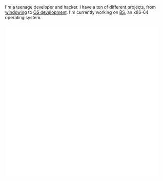 I'm a teenage developer and hacker. I have a ton of different projects, from [windowing](https://github.com/loki-chat/lokinit) to [OS development](https://github.com/bright-shard/bs). I'm currently working on [BS](https://github.com/bright-shard/bs), an x86-64 operating system.

<div align="center">
    <img src="svg.svg" width="900" height="500" />
    <svg xmlns="http://www.w3.org/2000/svg" version="2.0">
        <use href="site.svg#site">
    </svg>
</div>
